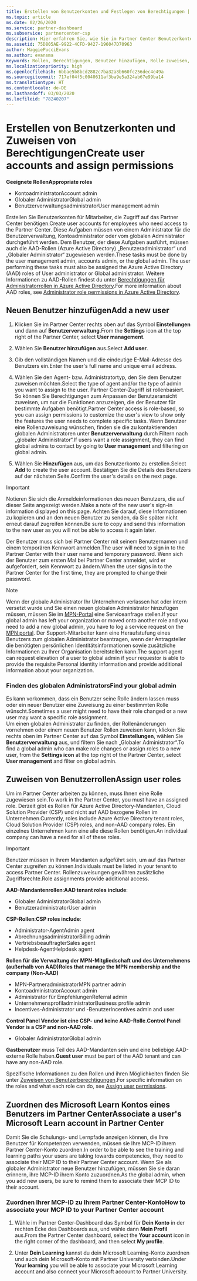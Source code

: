 ```yaml
---
title: Erstellen von Benutzerkonten und Festlegen von Berechtigungen | Partner Center
ms.topic: article
ms.date: 02/26/2020
ms.service: partner-dashboard
ms.subservice: partnercenter-csp
description: Hier erfahren Sie, wie Sie im Partner Center Benutzerkonten erstellen und Rollen für jeden Mitarbeiter zuweisen, der Zugriff benötigt. Benutzer mit unterschiedlichen Administratorrechten können dies erledigen.
ms.assetid: 75D805AE-9922-4CFD-9427-196047D70963
author: MaggiePucciEvans
ms.author: evansma
Keywords: Rollen, Berechtigungen, Benutzer hinzufügen, Rolle zuweisen, Administrator, Agent
ms.localizationpriority: high
ms.openlocfilehash: 6bbae5b8bcd2882c7ba32a8b660fc256dec4e49a
ms.sourcegitcommit: 717ef04f5c0040611af3ba9e5a324ab67e99ba14
ms.translationtype: HT
ms.contentlocale: de-DE
ms.lasthandoff: 03/03/2020
ms.locfileid: "78240207"
---
```

# <a name="create-user-accounts-and-assign-permissions"></a><span data-ttu-id="00d83-105">Erstellen von Benutzerkonten und Zuweisen von Berechtigungen</span><span class="sxs-lookup"><span data-stu-id="00d83-105">Create user accounts and assign permissions</span></span>

<span data-ttu-id="00d83-106">**Geeignete Rollen**</span><span class="sxs-lookup"><span data-stu-id="00d83-106">**Appropriate roles**</span></span>

- <span data-ttu-id="00d83-107">Kontoadministrator</span><span class="sxs-lookup"><span data-stu-id="00d83-107">Account admin</span></span>
- <span data-ttu-id="00d83-108">Globaler Administrator</span><span class="sxs-lookup"><span data-stu-id="00d83-108">Global admin</span></span>
- <span data-ttu-id="00d83-109">Benutzerverwaltungsadministrator</span><span class="sxs-lookup"><span data-stu-id="00d83-109">User management admin</span></span>

<span data-ttu-id="00d83-110">Erstellen Sie Benutzerkonten für Mitarbeiter, die Zugriff auf das Partner Center benötigen.</span><span class="sxs-lookup"><span data-stu-id="00d83-110">Create user accounts for employees who need access to the Partner Center.</span></span> <span data-ttu-id="00d83-111">Diese Aufgaben müssen von einem Administrator für die Benutzerverwaltung, Kontoadministrator oder vom globalen Administrator durchgeführt werden. Dem Benutzer, der diese Aufgaben ausführt, müssen auch die AAD-Rollen (Azure Active Directory) „Benutzeradministrator“ und „Globaler Administrator“ zugewiesen werden.</span><span class="sxs-lookup"><span data-stu-id="00d83-111">These tasks must be done by the user management admin, accounts admin, or the global admin. The user performing these tasks must also be assigned the Azure Active Directory (AAD) roles of User administrator or Global administrator.</span></span> <span data-ttu-id="00d83-112">Weitere Informationen zu AAD-Rollen findest du unter [Berechtigungen für Administratorrollen in Azure Active Directory](https://docs.microsoft.com/azure/active-directory/users-groups-roles/directory-assign-admin-roles).</span><span class="sxs-lookup"><span data-stu-id="00d83-112">For more information about AAD roles, see [Administrator role permissions in Azure Active Directory](https://docs.microsoft.com/azure/active-directory/users-groups-roles/directory-assign-admin-roles).</span></span>


## <a name="add-a-new-user"></a><span data-ttu-id="00d83-113">Neuen Benutzer hinzufügen</span><span class="sxs-lookup"><span data-stu-id="00d83-113">Add a new user</span></span>

1. <span data-ttu-id="00d83-114">Klicken Sie im Partner Center rechts oben auf das Symbol **Einstellungen** und dann auf **Benutzerverwaltung**.</span><span class="sxs-lookup"><span data-stu-id="00d83-114">From the **Settings** icon at the top right of the Partner Center, select **User management**.</span></span>

2. <span data-ttu-id="00d83-115">Wählen Sie **Benutzer hinzufügen** aus.</span><span class="sxs-lookup"><span data-stu-id="00d83-115">Select **Add user**.</span></span>

3. <span data-ttu-id="00d83-116">Gib den vollständigen Namen und die eindeutige E-Mail-Adresse des Benutzers ein.</span><span class="sxs-lookup"><span data-stu-id="00d83-116">Enter the user's full name and unique email address.</span></span>

4. <span data-ttu-id="00d83-117">Wählen Sie den Agent- bzw. Administratortyp, den Sie dem Benutzer zuweisen möchten.</span><span class="sxs-lookup"><span data-stu-id="00d83-117">Select the type of agent and/or the type of admin you want to assign to the user.</span></span> <span data-ttu-id="00d83-118">Partner Center-Zugriff ist rollenbasiert. So können Sie Berechtigungen zum Anpassen der Benutzeransicht zuweisen, um nur die Funktionen anzuzeigen, die der Benutzer für bestimmte Aufgaben benötigt.</span><span class="sxs-lookup"><span data-stu-id="00d83-118">Partner Center access is role-based, so you can assign permissions to customize the user's view to show only the features the user needs to complete specific tasks.</span></span>  <span data-ttu-id="00d83-119">Wenn Benutzer eine Rollenzuweisung wünschen, finden sie die zu kontaktierenden globalen Administratoren unter **Benutzerverwaltung** durch Filtern nach „globaler Administrator“.</span><span class="sxs-lookup"><span data-stu-id="00d83-119">If users want a role assignment, they can find global admins to contact by going to **User management** and filtering on global admin.</span></span>

5. <span data-ttu-id="00d83-120">Wählen Sie **Hinzufügen** aus, um das Benutzerkonto zu erstellen.</span><span class="sxs-lookup"><span data-stu-id="00d83-120">Select **Add** to create the user account.</span></span> <span data-ttu-id="00d83-121">Bestätigen Sie die Details des Benutzers auf der nächsten Seite.</span><span class="sxs-lookup"><span data-stu-id="00d83-121">Confirm the user's details on the next page.</span></span>

> [!IMPORTANT]  
> <span data-ttu-id="00d83-122">Notieren Sie sich die Anmeldeinformationen des neuen Benutzers, die auf dieser Seite angezeigt werden.</span><span class="sxs-lookup"><span data-stu-id="00d83-122">Make a note of the new user's sign-in information displayed on this page.</span></span> <span data-ttu-id="00d83-123">Achten Sie darauf, diese Informationen zu kopieren und an den neuen Benutzer zu senden, da Sie später nicht erneut darauf zugreifen können.</span><span class="sxs-lookup"><span data-stu-id="00d83-123">Be sure to copy and send this information to the new user as you will not be able to access it again later.</span></span> 

<span data-ttu-id="00d83-124">Der Benutzer muss sich bei Partner Center mit seinem Benutzernamen und einem temporären Kennwort anmelden.</span><span class="sxs-lookup"><span data-stu-id="00d83-124">The user will need to sign in to the Partner Center with their user name and temporary password.</span></span> <span data-ttu-id="00d83-125">Wenn sich der Benutzer zum ersten Mal bei Partner Center anmeldet, wird er aufgefordert, sein Kennwort zu ändern.</span><span class="sxs-lookup"><span data-stu-id="00d83-125">When the user signs in to the Partner Center for the first time, they are prompted to change their password.</span></span> 

> [!NOTE]  
>  <span data-ttu-id="00d83-126">Wenn der globale Administrator Ihr Unternehmen verlassen hat oder intern versetzt wurde und Sie einen neuen globalen Administrator hinzufügen müssen, müssen Sie im [MPN-Portal](https://partner.microsoft.com/support) eine Serviceanfrage stellen.</span><span class="sxs-lookup"><span data-stu-id="00d83-126">If your global admin has left your organization or moved onto another role and you need to add a new global admin, you have to log a service request on the [MPN portal](https://partner.microsoft.com/support).</span></span> <span data-ttu-id="00d83-127">Der Support-Mitarbeiter kann eine Heraufstufung eines Benutzers zum globalen Administrator beantragen, wenn der Antragsteller die benötigten persönlichen Identitätsinformationen sowie zusätzliche Informationen zu Ihrer Organisation bereitstellen kann.</span><span class="sxs-lookup"><span data-stu-id="00d83-127">The support agent can request elevation of a user to global admin if your requestor is able to provide the requisite Personal identity information and provide additional information about your organization.</span></span>

### <a name="find-your-global-admin"></a><span data-ttu-id="00d83-128">Finden des globalen Administrators</span><span class="sxs-lookup"><span data-stu-id="00d83-128">Find your global admin</span></span>

<span data-ttu-id="00d83-129">Es kann vorkommen, dass ein Benutzer seine Rolle ändern lassen muss oder ein neuer Benutzer eine Zuweisung zu einer bestimmten Rolle wünscht.</span><span class="sxs-lookup"><span data-stu-id="00d83-129">Sometimes a user might need to have their role changed or a new user may want a specific role assignment.</span></span>  
<span data-ttu-id="00d83-130">Um einen globalen Administrator zu finden, der Rollenänderungen vornehmen oder einem neuen Benutzer Rollen zuweisen kann, klicken Sie rechts oben im Partner Center auf das Symbol **Einstellungen**, wählen Sie **Benutzerverwaltung** aus, und filtern Sie nach „Globaler Administrator“.</span><span class="sxs-lookup"><span data-stu-id="00d83-130">To find a global admin who can make role changes or assign roles to a new user, from the **Settings icon** at the top right of the Partner Center, select **User management** and filter on global admin.</span></span> 

## <a name="assign-user-roles"></a><span data-ttu-id="00d83-131">Zuweisen von Benutzerrollen</span><span class="sxs-lookup"><span data-stu-id="00d83-131">Assign user roles</span></span>

<span data-ttu-id="00d83-132">Um im Partner Center arbeiten zu können, muss Ihnen eine Rolle zugewiesen sein.</span><span class="sxs-lookup"><span data-stu-id="00d83-132">To work in the Partner Center, you must have an assigned role.</span></span>  <span data-ttu-id="00d83-133">Derzeit gibt es Rollen für Azure Active Directory-Mandanten, Cloud Solution Provider (CSP) und nicht auf AAD bezogene Rollen im Unternehmen.</span><span class="sxs-lookup"><span data-stu-id="00d83-133">Currently, roles include Azure Active Directory tenant roles, Cloud Solution Provider (CSP) roles, and non-AAD company roles.</span></span> <span data-ttu-id="00d83-134">Ein einzelnes Unternehmen kann eine alle diese Rollen benötigen.</span><span class="sxs-lookup"><span data-stu-id="00d83-134">An individual company can have a need for all of these roles.</span></span>

>[!Important]
><span data-ttu-id="00d83-135">Benutzer müssen in Ihrem Mandanten aufgeführt sein, um auf das Partner Center zugreifen zu können.</span><span class="sxs-lookup"><span data-stu-id="00d83-135">Individuals must be listed in your tenant to access Partner Center.</span></span> <span data-ttu-id="00d83-136">Rollenzuweisungen gewähren zusätzliche Zugriffsrechte.</span><span class="sxs-lookup"><span data-stu-id="00d83-136">Role assignments provide additional access.</span></span>


<span data-ttu-id="00d83-137">**AAD-Mandantenrollen**:</span><span class="sxs-lookup"><span data-stu-id="00d83-137">**AAD tenant roles include**:</span></span>
- <span data-ttu-id="00d83-138">Globaler Administrator</span><span class="sxs-lookup"><span data-stu-id="00d83-138">Global admin</span></span>
- <span data-ttu-id="00d83-139">Benutzeradministrator</span><span class="sxs-lookup"><span data-stu-id="00d83-139">User admin</span></span>

<span data-ttu-id="00d83-140">**CSP-Rollen**:</span><span class="sxs-lookup"><span data-stu-id="00d83-140">**CSP roles include**:</span></span>
- <span data-ttu-id="00d83-141">Administrator-Agent</span><span class="sxs-lookup"><span data-stu-id="00d83-141">Admin agent</span></span>
- <span data-ttu-id="00d83-142">Abrechnungsadministrator</span><span class="sxs-lookup"><span data-stu-id="00d83-142">Billing admin</span></span>
- <span data-ttu-id="00d83-143">Vertriebsbeauftragter</span><span class="sxs-lookup"><span data-stu-id="00d83-143">Sales agent</span></span>
- <span data-ttu-id="00d83-144">Helpdesk-Agent</span><span class="sxs-lookup"><span data-stu-id="00d83-144">Helpdesk agent</span></span>

<span data-ttu-id="00d83-145">**Rollen für die Verwaltung der MPN-Mitgliedschaft und des Unternehmens (außerhalb von AAD)**</span><span class="sxs-lookup"><span data-stu-id="00d83-145">**Roles that manage the MPN membership and the company (Non-AAD)**</span></span>
- <span data-ttu-id="00d83-146">MPN-Partneradministrator</span><span class="sxs-lookup"><span data-stu-id="00d83-146">MPN partner admin</span></span>
- <span data-ttu-id="00d83-147">Kontoadministrator</span><span class="sxs-lookup"><span data-stu-id="00d83-147">Account admin</span></span>
- <span data-ttu-id="00d83-148">Administrator für Empfehlungen</span><span class="sxs-lookup"><span data-stu-id="00d83-148">Referral admin</span></span>
- <span data-ttu-id="00d83-149">Unternehmensprofiladministrator</span><span class="sxs-lookup"><span data-stu-id="00d83-149">Business profile admin</span></span>
- <span data-ttu-id="00d83-150">Incentives-Administrator und -Benutzer</span><span class="sxs-lookup"><span data-stu-id="00d83-150">Incentives admin and user</span></span>

<span data-ttu-id="00d83-151">**Control Panel Vendor ist eine CSP- und keine AAD-Rolle**.</span><span class="sxs-lookup"><span data-stu-id="00d83-151">**Control Panel Vendor is a CSP and non-AAD role**.</span></span>
- <span data-ttu-id="00d83-152">Globaler Administrator</span><span class="sxs-lookup"><span data-stu-id="00d83-152">Global admin</span></span>

<span data-ttu-id="00d83-153">**Gastbenutzer** muss Teil des AAD-Mandanten sein und eine beliebige AAD-externe Rolle haben.</span><span class="sxs-lookup"><span data-stu-id="00d83-153">**Guest user** must be part of the AAD tenant and can have any non-AAD role.</span></span>

<span data-ttu-id="00d83-154">Spezifische Informationen zu den Rollen und ihren Möglichkeiten finden Sie unter [Zuweisen von Benutzerberechtigungen](permissions-overview.md).</span><span class="sxs-lookup"><span data-stu-id="00d83-154">For specific information on the roles and what each role can do, see [Assign user permissions](permissions-overview.md).</span></span>

## <a name="associate-a-users-microsoft-learn-account-in-partner-center"></a><span data-ttu-id="00d83-155">Zuordnen des Microsoft Learn Kontos eines Benutzers im Partner Center</span><span class="sxs-lookup"><span data-stu-id="00d83-155">Associate a user's Microsoft Learn account in Partner Center</span></span>

<span data-ttu-id="00d83-156">Damit Sie die Schulungs- und Lernpfade anzeigen können, die Ihre Benutzer für Kompetenzen verwenden, müssen sie Ihre MCP-ID ihrem Partner Center-Konto zuordnen.</span><span class="sxs-lookup"><span data-stu-id="00d83-156">In order to be able to see the training and learning paths your users are taking towards competencies, they need to associate their MCP ID to their Partner Center account.</span></span> <span data-ttu-id="00d83-157">Wenn Sie als globaler Administrator neue Benutzer hinzufügen, müssen Sie sie daran erinnern, ihre MCP-ID ihrem Konto zuzuordnen.</span><span class="sxs-lookup"><span data-stu-id="00d83-157">As the global admin, when you add new users, be sure to remind them to associate their MCP ID to their account.</span></span> 

### <a name="how-to-associate-your-mcp-id-to-your-partner-center-account"></a><span data-ttu-id="00d83-158">Zuordnen Ihrer MCP-ID zu Ihrem Partner Center-Konto</span><span class="sxs-lookup"><span data-stu-id="00d83-158">How to associate your MCP ID to your Partner Center account</span></span>

1. <span data-ttu-id="00d83-159">Wähle im Partner Center-Dashboard das Symbol für **Dein Konto** in der rechten Ecke des Dashboards aus, und wähle dann **Mein Profil** aus.</span><span class="sxs-lookup"><span data-stu-id="00d83-159">From the Partner Center dashboard, select the **Your account** icon in the right corner of the dashboard, and then select **My profile**.</span></span>

2. <span data-ttu-id="00d83-160">Unter **Dein Learning** kannst du dein Microsoft Learning-Konto zuordnen und auch dein Microsoft-Konto mit Partner University verbinden.</span><span class="sxs-lookup"><span data-stu-id="00d83-160">Under **Your learning** you will be able to associate your Microsoft Learning account and also connect your Microsoft account to Partner University.</span></span>








